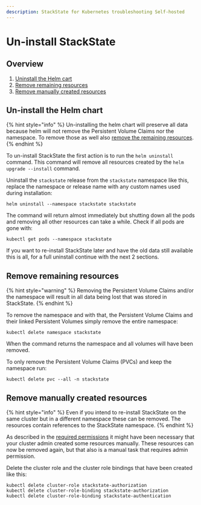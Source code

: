 ```yaml
---
description: StackState for Kubernetes troubleshooting Self-hosted
---
```


# Un-install StackState

## Overview

1. [Uninstall the Helm cart](uninstall.md#un-install-the-helm-chart)
2. [Remove remaining resources](uninstall.md#remove-remaining-resources)
3. [Remove manually created resources](uninstall.md#remove-manually-created-resources)

## Un-install the Helm chart

{% hint style="info" %}
Un-installing the helm chart will preserve all data because helm will not remove the Persistent Volume Claims nor the namespace. To remove those as well also [remove the remaining resources](uninstall.md#remove-remaining-resources).
{% endhint %}

To un-install StackState the first action is to run the `helm uninstall` command. This command will remove all resources created by the `helm upgrade --install` command.

Uninstall the `stackstate` release from the `stackstate` namespace like this, replace the namespace or release name with any custom names used during installation:

```
helm uninstall --namespace stackstate stackstate
```

The command will return almost immediately but shutting down all the pods and removing all other resources can take a while. Check if all pods are gone with:
```
kubectl get pods --namespace stackstate
```

If you want to re-install StackState later and have the old data still available this is all, for a full uninstall continue with the next 2 sections.

## Remove remaining resources

{% hint style="warning" %}
Removing the Persistent Volume Claims and/or the namespace will result in all data being lost that was stored in StackState.
{% endhint %}

To remove the namespace and with that, the Persistent Volume Claims and their linked Persistent Volumes simply remove the entire namespace:

```
kubectl delete namespace stackstate
```

When the command returns the namespace and all volumes will have been removed.

To only remove the Persistent Volume Claims (PVCs) and keep the namespace run:

```
kubectl delete pvc --all -n stackstate
```

## Remove manually created resources

{% hint style="info" %}
Even if you intend to re-install StackState on the same cluster but in a different namespace these can be removed. The resources contain references to the StackState namespace.
{% endhint %}

As described in the [required permissions](required_permissions.md#manually-create-cluster-wide-resources) it might have been necessary that your cluster admin created some resources manually. These resources can now be removed again, but that also is a manual task that requires admin permission.

Delete the cluster role and the cluster role bindings that have been created like this:

```
kubectl delete cluster-role stackstate-authorization
kubectl delete cluster-role-binding stackstate-authorization
kubectl delete cluster-role-binding stackstate-authentication
```
